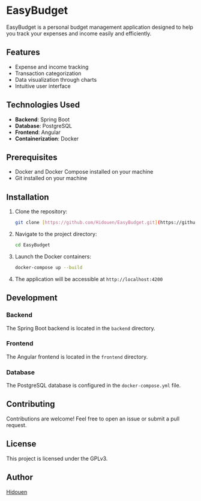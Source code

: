 # EasyBudget

EasyBudget is a personal budget management application designed to help you track your expenses and income easily and efficiently.

## Features

* Expense and income tracking
* Transaction categorization
* Data visualization through charts
* Intuitive user interface

## Technologies Used

* **Backend**: Spring Boot
* **Database**: PostgreSQL
* **Frontend**: Angular
* **Containerization**: Docker

## Prerequisites

* Docker and Docker Compose installed on your machine
* Git installed on your machine

## Installation

1.  Clone the repository:

    ```bash
    git clone [https://github.com/Hidouen/EasyBudget.git](https://github.com/Hidouen/EasyBudget)
    ```

2.  Navigate to the project directory:

    ```bash
    cd EasyBudget
    ```

3.  Launch the Docker containers:

    ```bash
    docker-compose up --build
    ```

4.  The application will be accessible at `http://localhost:4200`

## Development

### Backend

The Spring Boot backend is located in the `backend` directory.

### Frontend

The Angular frontend is located in the `frontend` directory.

### Database

The PostgreSQL database is configured in the `docker-compose.yml` file.

## Contributing

Contributions are welcome! Feel free to open an issue or submit a pull request.

## License

This project is licensed under the GPLv3.

## Author

[Hidouen](https://www.linkedin.com/in/hidouen-akoh/)